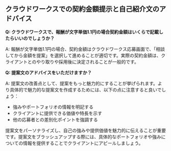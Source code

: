 ## クラウドワークスでの契約金額提示と自己紹介文のアドバイス

**Q: クラウドワークスで、報酬が文字単価1.1円の場合契約金額はいくらで記載したらいいのでしょうか？**

A: 報酬が文字単価1.1円の場合、契約金額はクラウドワークス応募画面で、「相談してから金額を提案」を選択して進めることが適切です。実際の契約金額は、クライアントとのやり取りや採用後に決定されることが一般的です。

**Q: 提案文のアドバイスをいただけますか？**

A: 提案文の改善点として、提案をもっと魅力的にすることが挙げられます。より具体的で魅力的な提案文を作成するためには、以下の点に注意すると良いでしょう：
- 強みやポートフォリオの情報を明記する
- クライアントに提供できる価値や特長を示す
- 他の応募者との差別化ポイントを強調する

提案文をパーソナライズし、自己の強みや提供価値を魅力的に伝えることが重要です。提案文をブラッシュアップする際には、具体的なポートフォリオや強みについての情報を提供することでクライアントにアピールしましょう。
